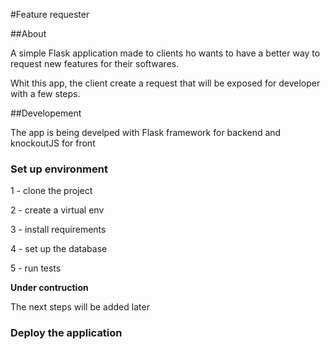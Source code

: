#Feature requester

##About

A simple Flask application made to clients ho wants to have a better way to 
request new features for their softwares.

Whit this app, the client create a request that will be exposed for developer with a few steps.


##Developement

The app is being develped with Flask framework for backend and knockoutJS for front


### Set up environment

1 - clone the project

2 - create a virtual env

3 - install requirements

4 - set up the database

5 - run tests


<strong>Under contruction</strong>

The next steps will be added later 


### Deploy the application

